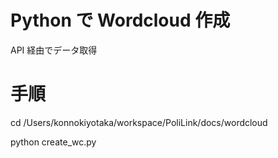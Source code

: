 # Python で Wordcloud 作成

API 経由でデータ取得


# 手順

cd /Users/konnokiyotaka/workspace/PoliLink/docs/wordcloud

python create_wc.py
